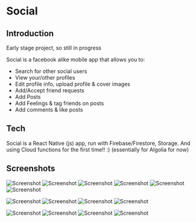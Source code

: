 # Social

## Introduction

Early stage project, so still in progress

Social is a facebook alike mobile app that allows you to:

- Search for other social users
- View your/other profiles
- Edit profile info, upload profile & cover images
- Add/Accept friend requests
- Add Posts
- Add Feelings & tag friends on posts
- Add comments & like posts

## Tech

Social is a React Native (js) app, run with Firebase/Firestore, Storage.
And using Cloud functions for the first time!! :) (essentially for Algolia for now)

## Screenshots

![Screenshot](./components/Images/signIn.png)
![Screenshot](./components/Images/signUp.png)
![Screenshot](./components/Images/wall.png)
![Screenshot](./components/Images/notifications.png)
![Screenshot](./components/Images/search.png)
![Screenshot](./components/Images/addPost.png)

![Screenshot](./components/Images/post.png)
![Screenshot](./components/Images/feeling.png)
![Screenshot](./components/Images/tagFriends.png)
![Screenshot](./components/Images/comments.png)

![Screenshot](./components/Images/myProfile.png)
![Screenshot](./components/Images/friendProfile.png)
![Screenshot](./components/Images/friendsList.png)
![Screenshot](./components/Images/footer.png)
